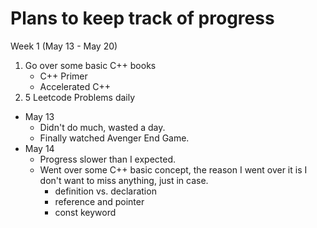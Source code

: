 # Plans to keep track of progress

Week 1 (May 13 - May 20)
1. Go over some basic C++ books
	* C++ Primer
	* Accelerated C++ 
2. 5 Leetcode Problems daily

* May 13
	* Didn't do much, wasted a day.
	* Finally watched Avenger End Game.
* May 14
	* Progress slower than I expected.
	* Went over some C++ basic concept, the reason I went over it is I don't want to miss anything, just in case.
		* definition vs. declaration
		* reference and pointer
		* const keyword